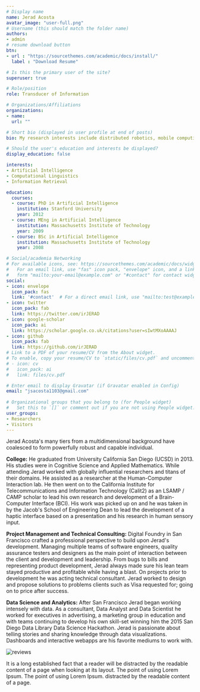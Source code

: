 ```yaml
---
# Display name
name: Jerad Acosta
avatar_image: "user-full.png"
# Username (this should match the folder name)
authors:
- admin
# resume download button
btn:
- url : "https://sourcethemes.com/academic/docs/install/"
  label : "Download Resume"

# Is this the primary user of the site?
superuser: true

# Role/position
role: Transducer of Information

# Organizations/Affiliations
organizations:
- name:
  url: ""

# Short bio (displayed in user profile at end of posts)
bio: My research interests include distributed robotics, mobile computing and programmable matter.

# Should the user's education and interests be displayed?
display_education: false

interests:
- Artificial Intelligence
- Computational Linguistics
- Information Retrieval

education:
  courses:
  - course: PhD in Artificial Intelligence
    institution: Stanford University
    year: 2012
  - course: MEng in Artificial Intelligence
    institution: Massachusetts Institute of Technology
    year: 2009
  - course: BSc in Artificial Intelligence
    institution: Massachusetts Institute of Technology
    year: 2008

# Social/academia Networking
# For available icons, see: https://sourcethemes.com/academic/docs/widgets/#icons
#   For an email link, use "fas" icon pack, "envelope" icon, and a link in the
#   form "mailto:your-email@example.com" or "#contact" for contact widget.
social:
- icon: envelope
  icon_pack: fas
  link: '#contact'  # For a direct email link, use "mailto:test@example.org".
- icon: twitter
  icon_pack: fab
  link: https://twitter.com/irJERAD
- icon: google-scholar
  icon_pack: ai
  link: https://scholar.google.co.uk/citations?user=sIwtMXoAAAAJ
- icon: github
  icon_pack: fab
  link: https://github.com/irJERAD
# Link to a PDF of your resume/CV from the About widget.
# To enable, copy your resume/CV to `static/files/cv.pdf` and uncomment the lines below.  
# - icon: cv
#   icon_pack: ai
#   link: files/cv.pdf

# Enter email to display Gravatar (if Gravatar enabled in Config)
email: "jsacosta1103@gmail.com"
  
# Organizational groups that you belong to (for People widget)
#   Set this to `[]` or comment out if you are not using People widget.  
user_groups:
- Researchers
- Visitors
---
```


Jerad Acosta's many tiers from a multidimensional background have coalesced to form powerfully robust and capable individual.
  
**College:** He graduated from University California San Diego (UCSD) in 2013. His studies were in Cognitive Science and Applied Mathematics. While attending Jerad worked with globally influential researchers and titans of their domains. He assisted as a researcher at the Human-Computer Interaction lab. He then went on to the California Institute for Telecommunications and Information Technology (Calit2) as an LSAMP / CAMP scholar to lead his own research and development of a Brain-Computer Interface (BCI). His work was picked up on and he was taken in by the Jacob's School of Engineering Dean to lead the development of a haptic interface based on a presentation and his research in human sensory input.

**Project Management and Technical Consulting:** Digital Foundry in San Francisco crafted a professional perspective to build upon Jerad's development. Managing multiple teams of software engineers, quality assurance testers and designers as the main point of interaction between the client and development and leadership. From bugs to bills and representing product development, Jerad always made sure his lean team stayed productive and profitable while having a blast. On projects prior to development he was acting technical consultant. Jerad worked to design and propose solutions to problems clients such as Visa requested for; going on to price after success.  
  
**Data Science and Analytics:** After San Francisco Jerad began working intensely with data. As a consultant, Data Analyst and Data Scientist he worked for executives in advertising, a marketing group in education and with teams continuing to develop his own skill-set winning him the 2015 San Diego Data Library Data Science Hackathon. Jerad is passionate about telling stories and sharing knowledge through data visualizations. Dashboards and interactive webapps are his favorite mediums to work with.  
  

![reviews](../../img/certifacates.jpg)

It is a long established fact that a reader will be distracted by the readable content of a page when looking at its layout. The point of using Lorem Ipsum. The point of using Lorem Ipsum. distracted by the readable content of a page.
